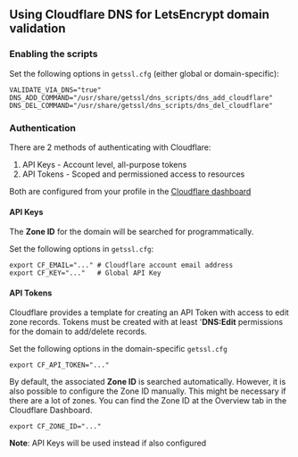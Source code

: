 ## Using Cloudflare DNS for LetsEncrypt domain validation

### Enabling the scripts

Set the following options in `getssl.cfg` (either global or domain-specific):

```
VALIDATE_VIA_DNS="true"
DNS_ADD_COMMAND="/usr/share/getssl/dns_scripts/dns_add_cloudflare"
DNS_DEL_COMMAND="/usr/share/getssl/dns_scripts/dns_del_cloudflare"
```

### Authentication

There are 2 methods of authenticating with Cloudflare:

1. API Keys - Account level, all-purpose tokens
2. API Tokens - Scoped and permissioned access to resources

Both are configured from your profile in the [Cloudflare dashboard][1]

[1]: https://dash.cloudflare.com/profile/api-tokens

#### API Keys

The **Zone ID** for the domain will be searched for programmatically.

Set the following options in `getssl.cfg`:

```
export CF_EMAIL="..." # Cloudflare account email address
export CF_KEY="..."   # Global API Key
```

#### API Tokens

Cloudflare provides a template for creating an API Token with access to edit
zone records.  Tokens must be created with at least '**DNS:Edit** permissions
for the domain to add/delete records.

Set the following options in the domain-specific `getssl.cfg`

```
export CF_API_TOKEN="..."
```

By default, the associated **Zone ID** is searched automatically. However, it
is also possible to configure the Zone ID manually. This might be necessary
if there are a lot of zones. You can find the Zone ID at the Overview tab in
the Cloudflare Dashboard.

```
export CF_ZONE_ID="..."
```

__Note__: API Keys will be used instead if also configured 
